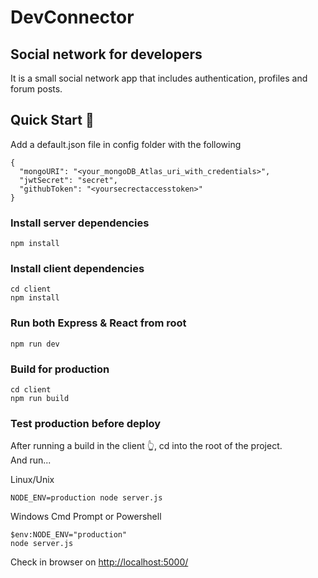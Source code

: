 # DevConnector

## Social network for developers
It is a small social network app that includes authentication, profiles and forum posts.


## Quick Start 🚀

Add a default.json file in config folder with the following

    {
      "mongoURI": "<your_mongoDB_Atlas_uri_with_credentials>",
      "jwtSecret": "secret",
      "githubToken": "<yoursecrectaccesstoken>"
    }

### Install server dependencies

    npm install

### Install client dependencies

    cd client
	npm install

### Run both Express & React from root

    npm run dev

### Build for production

    cd client
	npm run build

### Test production before deploy

After running a build in the client  👆, cd into the root of the project.  
And run...

Linux/Unix

    NODE_ENV=production node server.js

Windows Cmd Prompt or Powershell

    $env:NODE_ENV="production"
	node server.js
Check in browser on [http://localhost:5000/](http://localhost:5000/)

